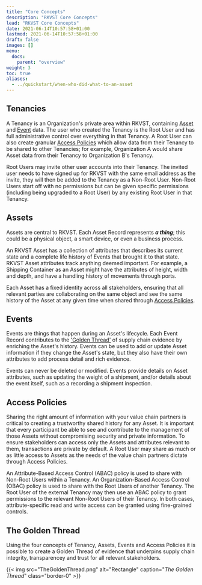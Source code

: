 ```yaml
---
title: "Core Concepts"
description: "RKVST Core Concepts"
lead: "RKVST Core Concepts"
date: 2021-06-14T10:57:58+01:00
lastmod: 2021-06-14T10:57:58+01:00
draft: false
images: []
menu: 
  docs:
    parent: "overview"
weight: 3
toc: true
aliases:
  - ../quickstart/when-who-did-what-to-an-asset
---
```


## Tenancies
A Tenancy is an Organization's private area within RKVST, containing [Asset](./#assets) and [Event](./#events) data. The user who created the Tenancy is the Root User and has full administrative control over everything in that Tenancy. A Root User can also create granular [Access Policies](./#access-policies) which allow data from their Tenancy to be shared to other Tenancies; for example, Organization A would share Asset data from their Tenancy to Organization B's Tenancy.

Root Users may invite other user accounts into their Tenancy. The invited user needs to have signed up for RKVST with the same email address as the invite, they will then be added to the Tenancy as a Non-Root User. Non-Root Users start off with no permissions but can be given specific permissions (including being upgraded to a Root User) by any existing Root User in that Tenancy.

## Assets

Assets are central to RKVST. Each Asset Record represents ***a thing***; this could be a physical object, a smart device, or even a business process.

An RKVST Asset has a collection of attributes that describes its current state and a complete life history of Events that brought it to that state. RKVST Asset attributes track anything deemed important. For example, a Shipping Container as an Asset might have the attributes of height, width and depth, and have a handling history of movements through ports.

Each Asset has a fixed identity across all stakeholders, ensuring that all relevant parties are collaborating on the same object and see the same history of the Asset at any given time when shared through [Access Policies](./#access-policies).

## Events 

Events are things that happen during an Asset's lifecycle. Each Event Record contributes to the ['Golden Thread'](./#the-golen-thread) of supply chain evidence by enriching the Asset's history. Events can be used to add or update Asset information if they change the Asset's state, but they also have their own attributes to add process detail and rich evidence.

Events can never be deleted or modified. Events provide details on Asset attributes, such as updating the weight of a shipment, and/or details about the event itself, such as a recording a shipment inspection.

## Access Policies 

Sharing the right amount of information with your value chain partners is critical to creating a trustworthy shared history for any Asset. It is important that every participant be able to see and contribute to the management of those Assets without compromising security and private information. To ensure stakeholders can access only the Assets and attributes relevant to them, transactions are private by default. A Root User may share as much or as little access to Assets as the needs of the value chain partners dictate through Access Policies. 

An Attribute-Based Access Control (ABAC) policy is used to share with Non-Root Users within a Tenancy. An Organization-Based Access Control (OBAC) policy is used to share with the Root Users of another Tenancy. The Root User of the external Tenancy may then use an ABAC policy to grant permissions to the relevant Non-Root Users of their Tenancy. In both cases, attribute-specific read and write access can be granted using fine-grained controls. 

## The Golden Thread

Using the four concepts of Tenancy, Assets, Events and Access Policies it is possible to create a Golden Thread of evidence that underpins supply chain integrity, transparencey and trust for all relevant stakeholders.

{{< img src="TheGoldenThread.png" alt="Rectangle" caption="<em>The Golden Thread</em>" class="border-0" >}}
